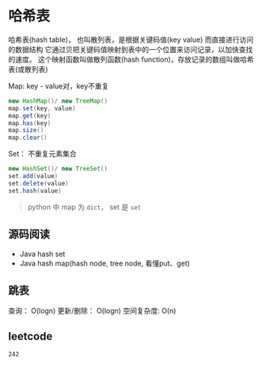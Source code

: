 # 哈希表

哈希表(hash table)， 也叫散列表，是根据关键码值(key value) 而直接进行访问的数据结构
它通过贝把关键码值映射到表中的一个位置来访问记录，以加快查找的速度。
这个映射函数叫做散列函数(hash function)，存放记录的数组叫做哈希表(或散列表)


Map: key - value对，key不重复
```java
new HashMap()/ new TreeMap()
map.set(key, value)
map.get(key)
map.has(key)
map.size()
map.clear()
```

Set： 不重复元素集合

```java
new HashSet()/ new TreeSet()
set.add(value)
set.delete(value)
set.hash(value)
```

> python 中 map 为 `dict`， set 是 `set`


## 源码阅读

- Java hash set
- Java hash map(hash node, tree node, 看懂put、get)

## 跳表

查询： O(logn)
更新/删除： O(logn)
空间复杂度: O(n)

## leetcode

```
242
```